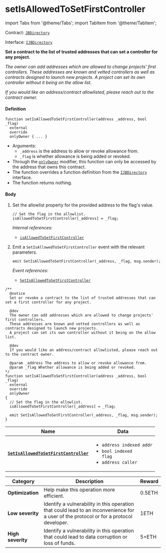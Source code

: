 # setIsAllowedToSetFirstController

import Tabs from '@theme/Tabs';
import TabItem from '@theme/TabItem';

Contract: [`JBDirectory`](/dev/deprecated/v2/contracts/jbdirectory)​‌

Interface: [`IJBDirectory`](/dev/deprecated/v2/interfaces/ijbdirectory.md)

<Tabs>
<TabItem value="Step by step" label="Step by step">

**Set a contract to the list of trusted addresses that can set a controller for any project.**

_The owner can add addresses which are allowed to change projects' first controllers._
_These addresses are known and vetted controllers as well as contracts designed to launch new projects._ _A project can set its own controller without it being on the allow list._

_If you would like an address/contract allowlisted, please reach out to the contract owner._

#### Definition

```
function setIsAllowedToSetFirstController(address _address, bool _flag)
  external
  override
  onlyOwner { ... }
```

* Arguments:
  * `_address` is the address to allow or revoke allowance from.
  * `_flag` is whether allowance is being added or revoked.
* Through the [`onlyOwner`](https://docs.openzeppelin.com/contracts/4.x/api/access#Ownable-onlyOwner--) modifier, this function can only be accessed by the address that owns this contract.
* The function overrides a function definition from the [`IJBDirectory`](/dev/deprecated/v2/interfaces/ijbdirectory.md) interface.
* The function returns nothing.

#### Body

1.  Set the allowlist property for the provided address to the flag's value.

    ```
    // Set the flag in the allowlist.
    isAllowedToSetFirstController[_address] = _flag;
    ```

    _Internal references:_

    * [`isAllowedToSetFirstController`](/dev/deprecated/v2/contracts/jbdirectory/properties/isallowedtosetfirstcontroller.md)
2.  Emit a `SetIsAllowedToSetFirstController` event with the relevant parameters.

    ```
    emit SetIsAllowedToSetFirstController(_address, _flag, msg.sender);
    ```

    _Event references:_

    * [`SetIsAllowedToSetFirstController`](/dev/deprecated/v2/contracts/jbdirectory/events/setisallowedtosetfirstcontroller.md)

</TabItem>

<TabItem value="Code" label="Code">

```
/**
  @notice
  Set or revoke a contract to the list of trusted addresses that can set a first controller for any project.

  @dev
  The owner can add addresses which are allowed to change projects' first controllers.
  These addresses are known and vetted controllers as well as contracts designed to launch new projects.
  A project can set its own controller without it being on the allow list.

  @dev
  If you would like an address/contract allowlisted, please reach out to the contract owner.

  @param _address The address to allow or revoke allowance from.
  @param _flag Whether allowance is being added or revoked.
*/
function setIsAllowedToSetFirstController(address _address, bool _flag)
  external
  override
  onlyOwner
{
  // Set the flag in the allowlist.
  isAllowedToSetFirstController[_address] = _flag;

  emit SetIsAllowedToSetFirstController(_address, _flag, msg.sender);
}
```

</TabItem>

<TabItem value="Events" label="Events">

| Name                                                                          | Data                                                                                          |
| ----------------------------------------------------------------------------- | --------------------------------------------------------------------------------------------- |
| [**`SetIsAllowedToSetFirstController`**](/dev/deprecated/v2/contracts/jbdirectory/events/setisallowedtosetfirstcontroller.md) | <ul><li><code>address indexed addr</code></li><li><code>bool indexed flag</code></li><li><code>address caller</code></li></ul> |

</TabItem>

<TabItem value="Bug bounty" label="Bug bounty">

| Category          | Description                                                                                                                            | Reward |
| ----------------- | -------------------------------------------------------------------------------------------------------------------------------------- | ------ |
| **Optimization**  | Help make this operation more efficient.                                                                                               | 0.5ETH |
| **Low severity**  | Identify a vulnerability in this operation that could lead to an inconvenience for a user of the protocol or for a protocol developer. | 1ETH   |
| **High severity** | Identify a vulnerability in this operation that could lead to data corruption or loss of funds.                                        | 5+ETH  |

</TabItem>
</Tabs>
